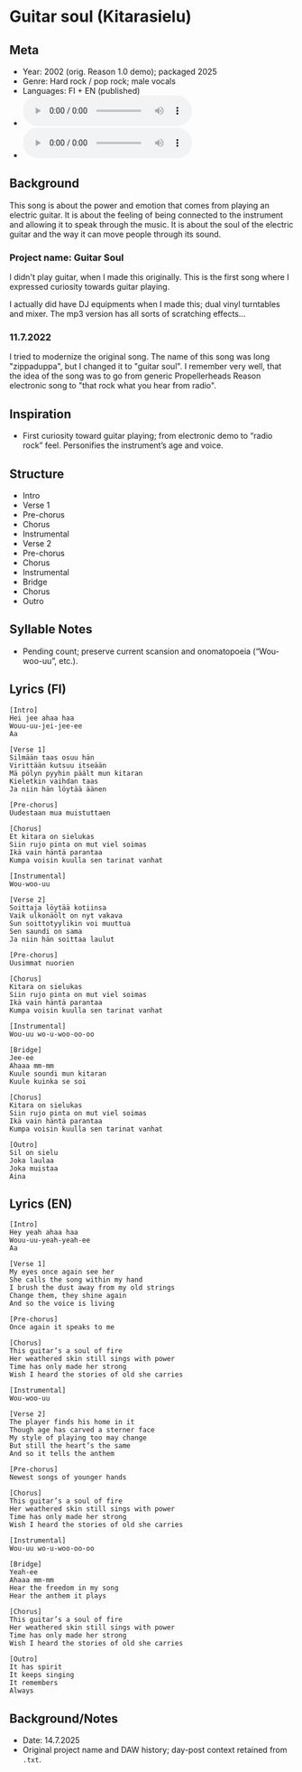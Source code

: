 # Guitar soul (Kitarasielu)

## Meta
- Year: 2002 (orig. Reason 1.0 demo); packaged 2025
- Genre: Hard rock / pop rock; male vocals
- Languages: FI + EN (published)
- ![Kitarasielu MP3](https://archive.org/download/oulupoko_ylaaste/03%20-%20Kitarasielu.mp3)
- ![Guitar soul MP3](https://archive.org/download/steve_chill_freshman/03%20-%20Guitar%20soul.mp3)
## Background
This song is about the power and emotion that comes from playing an electric guitar. It is about the feeling of being connected to the instrument and allowing it to speak through the music. It is about the soul of the electric guitar and the way it can move people through its sound.

### Project name: Guitar Soul

I didn't play guitar, when I made this originally. This is the first song where I expressed curiosity towards guitar playing.

I actually did have DJ equipments when I made this; dual vinyl turntables and mixer. The mp3 version has all sorts of scratching effects...


### 11.7.2022
I tried to modernize the original song. The name of this song was long "zippaduppa", but I changed it to "guitar soul". I remember very well, that the idea of the song was to go from generic Propellerheads Reason electronic song to "that rock what you hear from radio".



## Inspiration
- First curiosity toward guitar playing; from electronic demo to “radio rock” feel. Personifies the instrument’s age and voice.

## Structure
- Intro
- Verse 1
- Pre-chorus
- Chorus
- Instrumental
- Verse 2
- Pre-chorus
- Chorus
- Instrumental
- Bridge
- Chorus
- Outro

## Syllable Notes
- Pending count; preserve current scansion and onomatopoeia (“Wou-woo-uu”, etc.).

## Lyrics (FI)
```
[Intro]
Hei jee ahaa haa
Wouu-uu-jei-jee-ee
Aa

[Verse 1]
Silmään taas osuu hän
Virittään kutsuu itseään
Mä pölyn pyyhin päält mun kitaran
Kieletkin vaihdan taas
Ja niin hän löytää äänen

[Pre-chorus]
Uudestaan mua muistuttaen

[Chorus]
Et kitara on sielukas
Siin rujo pinta on mut viel soimas
Ikä vain häntä parantaa
Kumpa voisin kuulla sen tarinat vanhat

[Instrumental]
Wou-woo-uu

[Verse 2]
Soittaja löytää kotiinsa
Vaik ulkonäölt on nyt vakava
Sun soittotyylikin voi muuttua
Sen saundi on sama
Ja niin hän soittaa laulut

[Pre-chorus]
Uusimmat nuorien

[Chorus]
Kitara on sielukas
Siin rujo pinta on mut viel soimas
Ikä vain häntä parantaa
Kumpa voisin kuulla sen tarinat vanhat

[Instrumental]
Wou-uu wo-u-woo-oo-oo

[Bridge]
Jee-ee
Ahaaa mm-mm
Kuule soundi mun kitaran
Kuule kuinka se soi

[Chorus]
Kitara on sielukas
Siin rujo pinta on mut viel soimas
Ikä vain häntä parantaa
Kumpa voisin kuulla sen tarinat vanhat

[Outro]
Sil on sielu
Joka laulaa
Joka muistaa
Aina
```

## Lyrics (EN)
```
[Intro]
Hey yeah ahaa haa
Wouu-uu-yeah-yeah-ee
Aa

[Verse 1]
My eyes once again see her
She calls the song within my hand
I brush the dust away from my old strings
Change them, they shine again
And so the voice is living

[Pre-chorus]
Once again it speaks to me

[Chorus]
This guitar’s a soul of fire
Her weathered skin still sings with power
Time has only made her strong
Wish I heard the stories of old she carries

[Instrumental]
Wou-woo-uu

[Verse 2]
The player finds his home in it
Though age has carved a sterner face
My style of playing too may change
But still the heart’s the same
And so it tells the anthem

[Pre-chorus]
Newest songs of younger hands

[Chorus]
This guitar’s a soul of fire
Her weathered skin still sings with power
Time has only made her strong
Wish I heard the stories of old she carries

[Instrumental]
Wou-uu wo-u-woo-oo-oo

[Bridge]
Yeah-ee
Ahaaa mm-mm
Hear the freedom in my song
Hear the anthem it plays

[Chorus]
This guitar’s a soul of fire
Her weathered skin still sings with power
Time has only made her strong
Wish I heard the stories of old she carries

[Outro]
It has spirit
It keeps singing
It remembers
Always
```

## Background/Notes
- Date: 14.7.2025
- Original project name and DAW history; day-post context retained from `.txt`.
